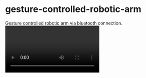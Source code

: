 # gesture-controlled-robotic-arm

Gesture controlled robotic arm via bluetooth connection.
![Imgur](https://i.imgur.com/M5mr6MB.mp4)
